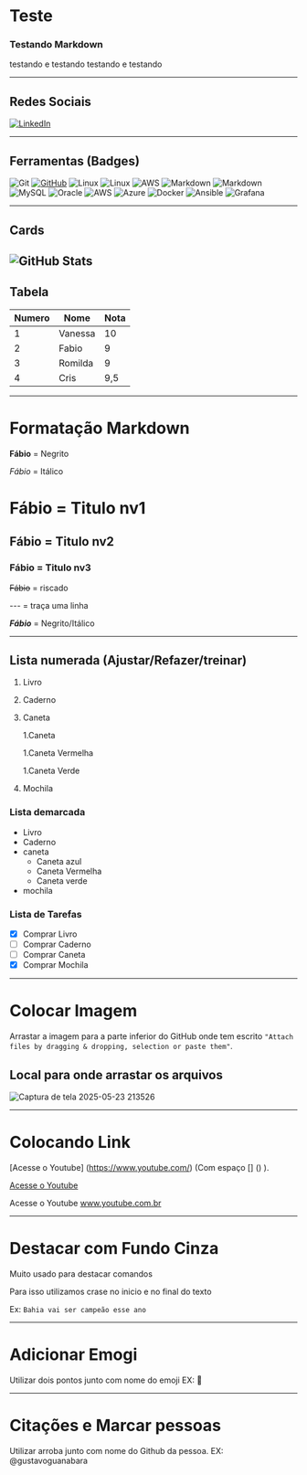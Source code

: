 # Teste
### Testando Markdown
 testando e testando 
 testando e testando

---

## Redes Sociais

[![LinkedIn](https://img.shields.io/badge/LinkedIn-0077B5?style=for-the-badge&logo=linkedin&logoColor=white)](https://www.linkedin.com/in/SEUUSERNAME/)

---

## Ferramentas (Badges)

![Git](https://img.shields.io/badge/GIT-E44C30?style=for-the-badge&logo=git&logoColor=white)
[![GitHub](https://img.shields.io/badge/GitHub-100000?style=for-the-badge&logo=github&logoColor=white)](https://github.com/SEUUSERNAME)
![Linux](https://img.shields.io/badge/Linux-000?style=for-the-badge&logo=linux&logoColor=FCC624)
![Linux](https://img.shields.io/badge/Linux-FCC624?style=for-the-badge&logo=linux&logoColor=black)
![AWS](https://img.shields.io/badge/AWS-000.svg?style=for-the-badge&logo=amazon-aws&logoColor=white)
![Markdown](https://img.shields.io/badge/Markdown-000?style=for-the-badge&logo=markdown)
![Markdown](https://img.shields.io/badge/markdown-%23000000.svg?style=for-the-badge&logo=markdown&logoColor=white)
![MySQL](https://img.shields.io/badge/mysql-4479A1.svg?style=for-the-badge&logo=mysql&logoColor=white)
![Oracle](https://img.shields.io/badge/Oracle-F80000?style=for-the-badge&logo=oracle&logoColor=white)
![AWS](https://img.shields.io/badge/AWS-%23FF9900.svg?style=for-the-badge&logo=amazon-aws&logoColor=white)
![Azure](https://img.shields.io/badge/azure-%230072C6.svg?style=for-the-badge&logo=microsoftazure&logoColor=white)
![Docker](https://img.shields.io/badge/docker-%230db7ed.svg?style=for-the-badge&logo=docker&logoColor=white)
![Ansible](https://img.shields.io/badge/ansible-%231A1918.svg?style=for-the-badge&logo=ansible&logoColor=white)
![Grafana](https://img.shields.io/badge/grafana-%23F46800.svg?style=for-the-badge&logo=grafana&logoColor=white)

---

## Cards
 ![GitHub Stats](https://github-readme-stats.vercel.app/api?username=SEUUSERNAME&theme=transparent&bg_color=000&border_color=30A3DC&show_icons=true&icon_color=30A3DC&title_color=E94D5F&text_color=FFF)
---

## Tabela

Numero|Nome|Nota
---|---|---|
1|Vanessa|10
2|Fabio|9
3|Romilda|9
4|Cris|9,5
---

# Formatação Markdown

**Fábio** = Negrito 

*Fábio* = Itálico
# Fábio = Titulo nv1
## Fábio = Titulo nv2
### Fábio = Titulo nv3

~~Fábio~~ = riscado

---  = traça uma linha

__*Fábio*__ = Negrito/Itálico

---

## Lista numerada (Ajustar/Refazer/treinar)
1. Livro
1. Caderno
1. Caneta

   1.Caneta 
   
   1.Caneta Vermelha
   
   1.Caneta Verde
   
1. Mochila

### Lista demarcada
* Livro
* Caderno
* caneta
   * Caneta azul
   * Caneta Vermelha
   * Caneta verde
* mochila


### Lista de Tarefas
- [x] Comprar Livro
- [ ] Comprar Caderno
- [ ] Comprar Caneta
- [x] Comprar Mochila

---

# Colocar Imagem 
Arrastar a imagem para a parte inferior do GitHub onde tem escrito ``"Attach files by dragging & dropping, selection or paste them"``.  
## Local para onde arrastar os arquivos 
![Captura de tela 2025-05-23 213526](https://github.com/user-attachments/assets/bc9b8c83-3e08-4a4e-8a3b-9639057fd0df)

---

# Colocando Link
[Acesse o Youtube] (https://www.youtube.com/) (Com espaço [] () ).

[Acesse o Youtube](https://www.youtube.com/) 

Acesse o Youtube www.youtube.com.br 

---

# Destacar com Fundo Cinza
  Muito usado para destacar comandos
  
 Para isso utilizamos crase no inicio e no final do texto
 
 Ex: ``Bahia vai ser campeão esse ano`` 

---

# Adicionar Emogi
Utilizar dois pontos junto com nome do emoji
EX:  🐒

---

# Citações e Marcar pessoas
Utilizar arroba junto com nome do Github da pessoa.
EX: @gustavoguanabara  
      
